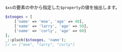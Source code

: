 `$xs`の要素の中から指定した`$property`の値を抽出します。

```php
$stooges = [
    ['name' => 'moe', 'age' => 40],
    ['name' => 'larry', 'age' => 50],
    ['name' => 'curly', 'age' => 60]
];
_::pluck($stooges, 'name');
// => ["moe", "larry", "curly"]
```

